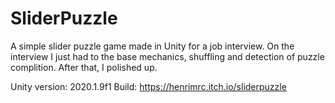 # SliderPuzzle
A simple slider puzzle game made in Unity for a job interview. On the interview I just had to the base mechanics, shuffling and detection of puzzle complition. After that, I polished up.

Unity version: 2020.1.9f1
Build: https://henrimrc.itch.io/sliderpuzzle